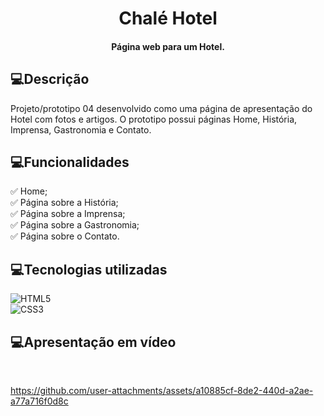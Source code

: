 <div align="center">
  
<h1> 
  Chalé Hotel   
</h1> 

#### Página web para um Hotel.

</div>

<h2>💻Descrição</h2>

Projeto/prototipo 04 desenvolvido como uma página de apresentação do Hotel com fotos e artigos. O prototipo possui páginas Home, História, Imprensa, Gastronomia e Contato. 

<h2>💻Funcionalidades</h2>

✅ Home; <br>
✅ Página sobre a História; <br>
✅ Página sobre a Imprensa; <br>
✅ Página sobre a Gastronomia; <br>
✅ Página sobre o Contato.

<h2>💻Tecnologias utilizadas </h2>

![HTML5](https://img.shields.io/badge/HTML5-E34F26?style=for-the-badge&logo=html5&logoColor=white&labelColor=black&color=black) <br>
![CSS3](https://img.shields.io/badge/CSS3-1572B6?style=for-the-badge&logo=css3&logoColor=white&labelColor=black&color=black)

<h2>💻Apresentação em vídeo </h2>
<br>

https://github.com/user-attachments/assets/a10885cf-8de2-440d-a2ae-a77a716f0d8c

